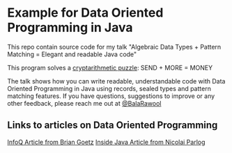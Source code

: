 # Example for Data Oriented Programming in Java

This repo contain source code for my talk "Algebraic Data Types + Pattern Matching = Elegant and readable Java code"

This program solves a [cryptarithmetic puzzle](https://en.wikipedia.org/wiki/Verbal_arithmetic): SEND + MORE = MONEY

The talk shows how you can write readable, understandable code with Data Oriented Programming in Java using records, sealed types and pattern matching features.
If you have questions, suggestions to improve or any other feedback, please reach me out at [@BalaRawool](https://twitter.com/BalaRawool)

## Links to articles on Data Oriented Programming

[InfoQ Article from Brian Goetz](https://www.infoq.com/articles/data-oriented-programming-java/)
[Inside Java Article from Nicolai Parlog](https://inside.java/2024/05/23/dop-v1-1-introduction/)
